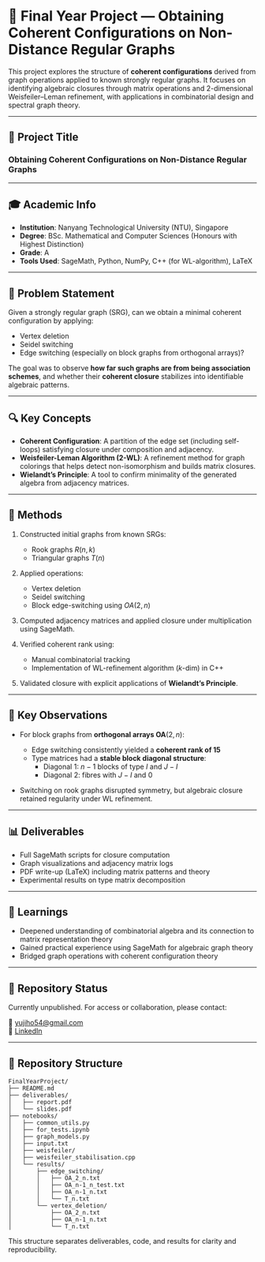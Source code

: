 # 📘 Final Year Project — Obtaining Coherent Configurations on Non-Distance Regular Graphs

This project explores the structure of **coherent configurations** derived from graph operations applied to known strongly regular graphs. It focuses on identifying algebraic closures through matrix operations and 2-dimensional Weisfeiler–Leman refinement, with applications in combinatorial design and spectral graph theory.

---

## 📌 Project Title

### Obtaining Coherent Configurations on Non-Distance Regular Graphs

---

## 🎓 Academic Info

- **Institution**: Nanyang Technological University (NTU), Singapore
- **Degree**: BSc. Mathematical and Computer Sciences (Honours with Highest Distinction)
- **Grade**: A
- **Tools Used**: SageMath, Python, NumPy, C++ (for WL-algorithm), LaTeX

---

## 🧠 Problem Statement

Given a strongly regular graph (SRG), can we obtain a minimal coherent configuration by applying:

- Vertex deletion
- Seidel switching
- Edge switching (especially on block graphs from orthogonal arrays)?

The goal was to observe **how far such graphs are from being association schemes**, and whether their **coherent closure** stabilizes into identifiable algebraic patterns.

---

## 🔍 Key Concepts

- **Coherent Configuration**: A partition of the edge set (including self-loops) satisfying closure under composition and adjacency.
- **Weisfeiler-Leman Algorithm (2-WL)**: A refinement method for graph colorings that helps detect non-isomorphism and builds matrix closures.
- **Wielandt’s Principle**: A tool to confirm minimality of the generated algebra from adjacency matrices.

---

## 🔬 Methods

1. Constructed initial graphs from known SRGs:
   - Rook graphs $R(n,k)$
   - Triangular graphs $T(n)$

2. Applied operations:
   - Vertex deletion
   - Seidel switching
   - Block edge-switching using $OA(2, n)$

3. Computed adjacency matrices and applied closure under multiplication using SageMath.

4. Verified coherent rank using:
   - Manual combinatorial tracking
   - Implementation of WL-refinement algorithm ($k$-dim) in C++

5. Validated closure with explicit applications of **Wielandt’s Principle**.

---

## 🧩 Key Observations

- For block graphs from **orthogonal arrays OA**$(2, n)$:
  - Edge switching consistently yielded a **coherent rank of 15**
  - Type matrices had a **stable block diagonal structure**:
    - Diagonal 1: $n-1$ blocks of type $I$ and $J-I$
    - Diagonal 2: fibres with $J - I$ and $0$

- Switching on rook graphs disrupted symmetry, but algebraic closure retained regularity under WL refinement.

---

## 📊 Deliverables

- Full SageMath scripts for closure computation
- Graph visualizations and adjacency matrix logs
- PDF write-up (LaTeX) including matrix patterns and theory
- Experimental results on type matrix decomposition

---

## 📘 Learnings

- Deepened understanding of combinatorial algebra and its connection to matrix representation theory
- Gained practical experience using SageMath for algebraic graph theory
- Bridged graph operations with coherent configuration theory

---

## 📁 Repository Status

Currently unpublished. For access or collaboration, please contact:

📧 [yujiho54@gmail.com](mailto:yujiho54@gmail.com)  
🔗 [LinkedIn](https://linkedin.com/in/jingrui19)

---

## 📂 Repository Structure

```text
FinalYearProject/
├── README.md
├── deliverables/
│   ├── report.pdf
│   └── slides.pdf
├── notebooks/
│   ├── common_utils.py
│   ├── for_tests.ipynb
│   ├── graph_models.py
│   ├── input.txt
│   ├── weisfeiler/
│   ├── weisfeiler_stabilisation.cpp
│   └── results/
│       ├── edge_switching/
│       │   ├── OA_2_n.txt
│       │   ├── OA_n-1_n_test.txt
│       │   ├── OA_n-1_n.txt
│       │   └── T_n.txt
│       └── vertex_deletion/
│           ├── OA_2_n.txt
│           ├── OA_n-1_n.txt
│           └── T_n.txt
```

This structure separates deliverables, code, and results for clarity and reproducibility.
